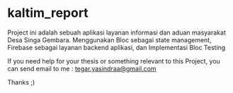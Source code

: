 # kaltim_report

Project ini adalah sebuah aplikasi layanan informasi dan aduan masyarakat Desa Singa Gembara.
Menggunakan Bloc sebagai state management, Firebase sebagai layanan backend aplikasi, dan Implementasi Bloc Testing 

If you need help for your thesis or something relevant to this Project, you can send email to me : tegar.yasindraa@gmail.com

Thanks ;)
